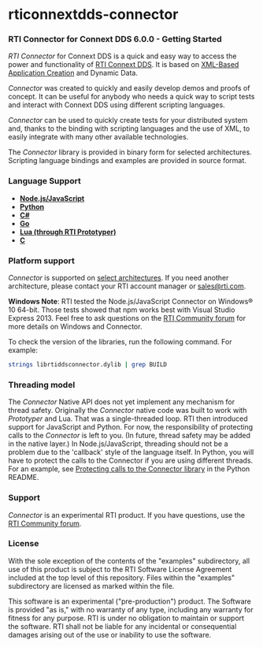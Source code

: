 rticonnextdds-connector
=======

### RTI Connector for Connext DDS 6.0.0 - Getting Started
*RTI Connector* for Connext DDS is a quick and easy way to access the power and
functionality of [RTI Connext DDS](http://www.rti.com/products/index.html).
It is based on [XML-Based Application Creation](https://community.rti.com/static/documentation/connext-dds/6.0.0/doc/manuals/connext_dds/xml_application_creation/RTI_ConnextDDS_CoreLibraries_XML_AppCreation_GettingStarted.pdf) and Dynamic Data.

*Connector* was created to quickly and easily develop demos
and proofs of concept. It can be useful for anybody who needs
a quick way to script tests and interact with Connext DDS using different scripting languages.

*Connector* can be used to quickly create tests for your distributed system and, thanks
to the binding with scripting languages and the use of XML, to easily integrate
with many other available technologies.

The *Connector* library is provided in binary form for selected architectures. Scripting language bindings and examples are provided in source format.

### Language Support

 * **[Node.js/JavaScript](https://github.com/rticommunity/rticonnextdds-connector-js)**
 * **[Python](https://github.com/rticommunity/rticonnextdds-connector-py)**
 * **[C#](https://github.com/rticommunity/rticonnextdds-connector-cs)**
 * **[Go](https://github.com/rticommunity/rticonnextdds-connector-go)**
 * **[Lua (through RTI Prototyper)](https://community.rti.com/downloads/experimental/rti-prototyper-with-lua)**
 * **[C](https://github.com/rticommunity/rticonnextdds-connector/tree/master/examples/lua_c_integration)**

### Platform support
*Connector* is supported on [select architectures](https://github.com/rticommunity/rticonnextdds-connector/tree/master/lib). If you need another architecture, please contact your RTI account manager or sales@rti.com.

**Windows Note**: RTI tested the Node.js/JavaScript Connector on Windows® 10 64-bit. Those tests showed that npm works best with Visual Studio Express 2013.
Feel free to ask questions on the [RTI Community forum](https://community.rti.com/forums/technical-questions) for more details on Windows and Connector.

To check the version of the libraries, run the following command. For example:

``` bash
strings librtiddsconnector.dylib | grep BUILD
```

### Threading model
The *Connector* Native API does not yet implement any mechanism for thread safety. Originally the *Connector* native code was built to work with *Prototyper* and Lua. That was a single-threaded loop. RTI then introduced support for JavaScript and Python. For now, the responsibility of protecting calls to the *Connector* is left to you. (In future, thread safety may be added in the native layer.)
In Node.js/JavaScript, threading should not be a problem due to the 'callback' style of the language itself.
In Python, you will have to protect the calls to the Connector if you are using different threads. For an example, see [Protecting calls to the Connector library](https://github.com/rticommunity/rticonnextdds-connector/tree/master/examples/python#protecting-calls-to-the-connector-library) in the Python README.



### Support
*Connector* is an experimental RTI product. If you have questions, use the [RTI Community forum](https://community.rti.com/forums/technical-questions).

### License
With the sole exception of the contents of the "examples" subdirectory, all use of this product is subject to the RTI Software License Agreement included at the top level of this repository. Files within the "examples" subdirectory are licensed as marked within the file.

This software is an experimental ("pre-production") product. The Software is provided "as is," with no warranty of any type, including any warranty for fitness for any purpose. RTI is under no obligation to maintain or support the software. RTI shall not be liable for any incidental or consequential damages arising out of the use or inability to use the software.
